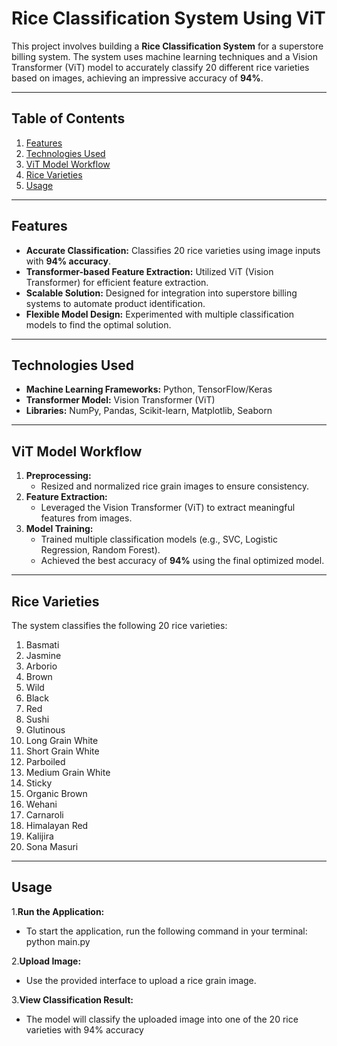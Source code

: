 # Rice Classification System Using ViT

This project involves building a **Rice Classification System** for a superstore billing system. The system uses machine learning techniques and a Vision Transformer (ViT) model to accurately classify 20 different rice varieties based on images, achieving an impressive accuracy of **94%**.

---

## Table of Contents

1. [Features](#features)  
2. [Technologies Used](#technologies-used)  
3. [ViT Model Workflow](#vit-model-workflow)  
4. [Rice Varieties](#rice-varieties)  
5. [Usage](#usage)  

---

## Features

- **Accurate Classification:** Classifies 20 rice varieties using image inputs with **94% accuracy**.  
- **Transformer-based Feature Extraction:** Utilized ViT (Vision Transformer) for efficient feature extraction.  
- **Scalable Solution:** Designed for integration into superstore billing systems to automate product identification.  
- **Flexible Model Design:** Experimented with multiple classification models to find the optimal solution.  

---

## Technologies Used

- **Machine Learning Frameworks:** Python, TensorFlow/Keras  
- **Transformer Model:** Vision Transformer (ViT)  
- **Libraries:** NumPy, Pandas, Scikit-learn, Matplotlib, Seaborn  

---

## ViT Model Workflow

1. **Preprocessing:** 
   - Resized and normalized rice grain images to ensure consistency.  
2. **Feature Extraction:**
   - Leveraged the Vision Transformer (ViT) to extract meaningful features from images.  
3. **Model Training:**
   - Trained multiple classification models (e.g., SVC, Logistic Regression, Random Forest).  
   - Achieved the best accuracy of **94%** using the final optimized model.  

---

## Rice Varieties

The system classifies the following 20 rice varieties:  
1. Basmati  
2. Jasmine  
3. Arborio  
4. Brown  
5. Wild  
6. Black  
7. Red  
8. Sushi  
9. Glutinous  
10. Long Grain White  
11. Short Grain White  
12. Parboiled  
13. Medium Grain White  
14. Sticky  
15. Organic Brown  
16. Wehani  
17. Carnaroli  
18. Himalayan Red  
19. Kalijira  
20. Sona Masuri  

---

## Usage

1.**Run the Application:**

- To start the application, run the following command in your terminal:
python main.py

2.**Upload Image:** 

- Use the provided interface to upload a rice grain image.

3.**View Classification Result:**

- The model will classify the uploaded image into one of the 20 rice varieties with 94% accuracy
